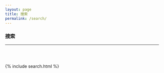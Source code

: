 ```yaml
---
layout: page
title: 搜索
permalink: /search/
---
```

<h3>搜索</h3>
<hr>
<br>
<div id="search-searchbar"></div>
<div id="search-hits"></div>
<br>

{% include search.html %}